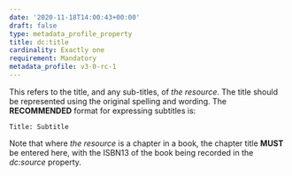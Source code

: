 ```yaml
---
date: '2020-11-18T14:00:43+00:00'
draft: false
type: metadata_profile_property
title: dc:title
cardinality: Exactly one
requirement: Mandatory
metadata_profile: v3-0-rc-1
---
```

This refers to the title, and any sub-titles, of *the resource*. The title should be represented using the original spelling and wording. The **RECOMMENDED** format for expressing subtitles is:

`Title: Subtitle`

Note that where *the resource* is a chapter in a book, the chapter title **MUST** be entered here, with the ISBN13 of the book being recorded in the *dc&#58;source* property.
